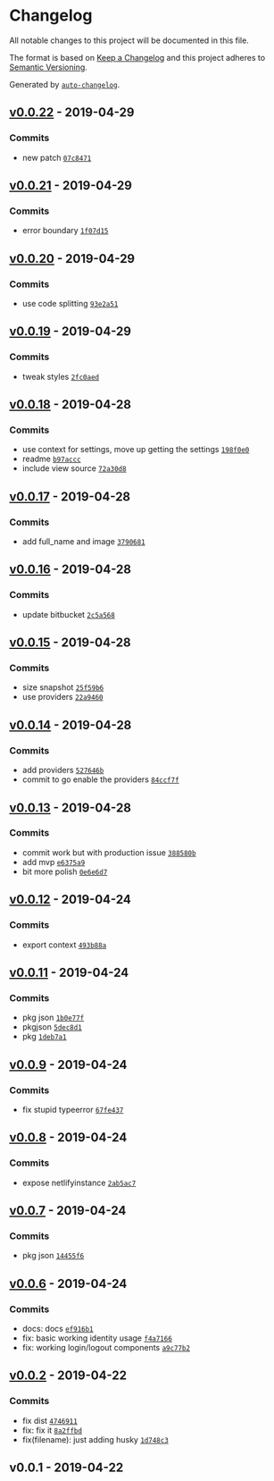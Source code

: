 # Changelog

All notable changes to this project will be documented in this file.

The format is based on [Keep a Changelog](http://keepachangelog.com/en/1.0.0/)
and this project adheres to [Semantic Versioning](http://semver.org/spec/v2.0.0.html).

Generated by [`auto-changelog`](https://github.com/CookPete/auto-changelog).

## [v0.0.22](https://github.com/sw-yx/react-netlify-identity-widget/compare/v0.0.21...v0.0.22) - 2019-04-29

### Commits

- new patch [`07c8471`](https://github.com/sw-yx/react-netlify-identity-widget/commit/07c8471ef3b71bf11f21b5806aa3cd504037c2eb)

## [v0.0.21](https://github.com/sw-yx/react-netlify-identity-widget/compare/v0.0.20...v0.0.21) - 2019-04-29

### Commits

- error boundary [`1f07d15`](https://github.com/sw-yx/react-netlify-identity-widget/commit/1f07d15f7f101ee3a609fbd7b3b14b5d9e58b7a5)

## [v0.0.20](https://github.com/sw-yx/react-netlify-identity-widget/compare/v0.0.19...v0.0.20) - 2019-04-29

### Commits

- use code splitting [`93e2a51`](https://github.com/sw-yx/react-netlify-identity-widget/commit/93e2a51b46163c5ea62355da8bdb082962f656f5)

## [v0.0.19](https://github.com/sw-yx/react-netlify-identity-widget/compare/v0.0.18...v0.0.19) - 2019-04-29

### Commits

- tweak styles [`2fc0aed`](https://github.com/sw-yx/react-netlify-identity-widget/commit/2fc0aedfa24eda911d5f84707c2679ba764346a2)

## [v0.0.18](https://github.com/sw-yx/react-netlify-identity-widget/compare/v0.0.17...v0.0.18) - 2019-04-28

### Commits

- use context for settings, move up getting the settings [`198f0e0`](https://github.com/sw-yx/react-netlify-identity-widget/commit/198f0e0bee65509a91132bd47937978ebea8e942)
- readme [`b97accc`](https://github.com/sw-yx/react-netlify-identity-widget/commit/b97accc42001cfc6a2e6b85b6b3b27a25dbd54d2)
- include view source [`72a30d8`](https://github.com/sw-yx/react-netlify-identity-widget/commit/72a30d8423ebd3524ac07a1f90bce184f5bdcf3e)

## [v0.0.17](https://github.com/sw-yx/react-netlify-identity-widget/compare/v0.0.16...v0.0.17) - 2019-04-28

### Commits

- add full_name and image [`3790681`](https://github.com/sw-yx/react-netlify-identity-widget/commit/3790681d3a1cae63429b1ccf128939058c1e1cbf)

## [v0.0.16](https://github.com/sw-yx/react-netlify-identity-widget/compare/v0.0.15...v0.0.16) - 2019-04-28

### Commits

- update bitbucket [`2c5a568`](https://github.com/sw-yx/react-netlify-identity-widget/commit/2c5a568eb84789124465d293c6f348cff9fe3608)

## [v0.0.15](https://github.com/sw-yx/react-netlify-identity-widget/compare/v0.0.14...v0.0.15) - 2019-04-28

### Commits

- size snapshot [`25f59b6`](https://github.com/sw-yx/react-netlify-identity-widget/commit/25f59b6572055d32c5f3339f66c313541556817d)
- use providers [`22a9460`](https://github.com/sw-yx/react-netlify-identity-widget/commit/22a946047ac4abf484aa596c7c40b39d11739602)

## [v0.0.14](https://github.com/sw-yx/react-netlify-identity-widget/compare/v0.0.13...v0.0.14) - 2019-04-28

### Commits

- add providers [`527646b`](https://github.com/sw-yx/react-netlify-identity-widget/commit/527646b352156546ccbed5558be6e2f9d540424d)
- commit to go enable the providers [`84ccf7f`](https://github.com/sw-yx/react-netlify-identity-widget/commit/84ccf7f67be4419878fcf3270f1010acefc6300a)

## [v0.0.13](https://github.com/sw-yx/react-netlify-identity-widget/compare/v0.0.12...v0.0.13) - 2019-04-28

### Commits

- commit work but with production issue [`388580b`](https://github.com/sw-yx/react-netlify-identity-widget/commit/388580b4262b31c3e195b5e1418694bf1fdefc4f)
- add mvp [`e6375a9`](https://github.com/sw-yx/react-netlify-identity-widget/commit/e6375a99168c651511414e96e1e0cf3790178778)
- bit more polish [`0e6e6d7`](https://github.com/sw-yx/react-netlify-identity-widget/commit/0e6e6d784377d55140e2c28d4cec6b550530e439)

## [v0.0.12](https://github.com/sw-yx/react-netlify-identity-widget/compare/v0.0.11...v0.0.12) - 2019-04-24

### Commits

- export context [`493b88a`](https://github.com/sw-yx/react-netlify-identity-widget/commit/493b88abbe02c710dd0f2ea18eb79d54046d64c6)

## [v0.0.11](https://github.com/sw-yx/react-netlify-identity-widget/compare/v0.0.9...v0.0.11) - 2019-04-24

### Commits

- pkg json [`1b0e77f`](https://github.com/sw-yx/react-netlify-identity-widget/commit/1b0e77f652e06d1861a0430432ac0128964e0fda)
- pkgjson [`5dec8d1`](https://github.com/sw-yx/react-netlify-identity-widget/commit/5dec8d143b156b55f9fe4caba8f9863ee8aed97b)
- pkg [`1deb7a1`](https://github.com/sw-yx/react-netlify-identity-widget/commit/1deb7a1709ee5d7451ee210943d5d076b3fe2911)

## [v0.0.9](https://github.com/sw-yx/react-netlify-identity-widget/compare/v0.0.8...v0.0.9) - 2019-04-24

### Commits

- fix stupid typeerror [`67fe437`](https://github.com/sw-yx/react-netlify-identity-widget/commit/67fe4371348b2c2df51400e59f9045c3d6cbe489)

## [v0.0.8](https://github.com/sw-yx/react-netlify-identity-widget/compare/v0.0.7...v0.0.8) - 2019-04-24

### Commits

- expose netlifyinstance [`2ab5ac7`](https://github.com/sw-yx/react-netlify-identity-widget/commit/2ab5ac775b51eaebbfc72d2503838c77d9dcfc7a)

## [v0.0.7](https://github.com/sw-yx/react-netlify-identity-widget/compare/v0.0.6...v0.0.7) - 2019-04-24

### Commits

- pkg json [`14455f6`](https://github.com/sw-yx/react-netlify-identity-widget/commit/14455f6d9d3be5bbff2c383716ccfde9da1cc41a)

## [v0.0.6](https://github.com/sw-yx/react-netlify-identity-widget/compare/v0.0.2...v0.0.6) - 2019-04-24

### Commits

- docs: docs [`ef916b1`](https://github.com/sw-yx/react-netlify-identity-widget/commit/ef916b11dc390e0ade81aecbe7b02d6c8a7f366d)
- fix: basic working identity usage [`f4a7166`](https://github.com/sw-yx/react-netlify-identity-widget/commit/f4a7166f5919b2c5880bf349e6c59e8b41876d82)
- fix: working login/logout components [`a9c77b2`](https://github.com/sw-yx/react-netlify-identity-widget/commit/a9c77b217da49837fceb6aca711a8254978f46a8)

## [v0.0.2](https://github.com/sw-yx/react-netlify-identity-widget/compare/v0.0.1...v0.0.2) - 2019-04-22

### Commits

- fix dist [`4746911`](https://github.com/sw-yx/react-netlify-identity-widget/commit/474691107f143205dbf89085a26053dce190e585)
- fix: fix it [`8a2ffbd`](https://github.com/sw-yx/react-netlify-identity-widget/commit/8a2ffbda8cbadcbefa34118dbac67e86685d842b)
- fix(filename): just adding husky [`1d748c3`](https://github.com/sw-yx/react-netlify-identity-widget/commit/1d748c33c44a300b55b58e6a4490a78691bea33e)

## v0.0.1 - 2019-04-22

